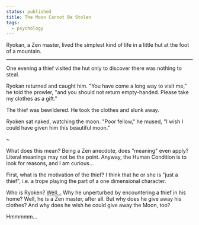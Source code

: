 ```yaml
---                                                                                                                                                                          
status: published
title: The Moon Cannot Be Stolen
tags:
  - psychology
---
```


Ryokan, a Zen master, lived the simplest kind of life in a little hut
at the foot of a mountain.

---

One evening a thief visited the hut only to discover there was nothing to steal.

Ryokan returned and caught him. "You have come a long way to visit me," he told the prowler, "and you should not return empty-handed. Please take my clothes as a gift."

The thief was bewildered. He took the clothes and slunk away.

Ryoken sat naked, watching the moon. "Poor fellow," he mused, "I wish I could have given him this beautiful moon."

~

What does this mean?  Being a Zen anecdote, does "meaning" even apply?  Literal meanings may not be the point.  Anyway, the Human Condition is to look for reasons, and I am curious...

First, what is the motivation of the thief?  I think that he or she is "just a thief", i.e. a trope playing the part of a one dimensional character.

Who is Ryoken?  [Well...](https://en.wikipedia.org/wiki/Ry%C5%8Dkan)  Why he unperturbed by encountering a thief in his home?  Well, he is a Zen master, after all.  But why does he give away his clothes?  And why does he wish he could give away the Moon, too?

Hmmmmm...
